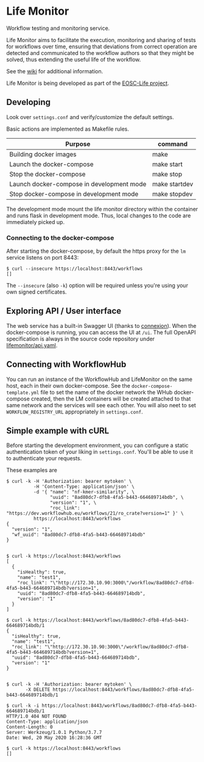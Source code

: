# Life Monitor

Workflow testing and monitoring service.

Life Monitor aims to facilitate the execution, monitoring and sharing of tests
for workflows over time, ensuring that deviations from correct operation are
detected and communicated to the workflow authors so that they might be
solved, thus extending the useful life of the workflow.

See the [wiki](https://github.com/crs4/life_monitor/wiki) for additional information.

Life Monitor is being developed as part of the [EOSC-Life project](https://www.eosc-life.eu/).


## Developing

Look over `settings.conf` and verify/customize the default settings.

Basic actions are implemented as Makefile rules.

| Purpose | command |
|---------|---------|
| Building docker images | make |
| Launch the docker-compose | make start |
| Stop the docker-compose | make stop |
| Launch docker-compose in development mode | make startdev |
| Stop docker-compose in development mode | make stopdev |

The development mode mount the life monitor directory within the container and
runs flask in development mode.  Thus, local changes to the code are immediately
picked up.


### Connecting to the docker-compose

After starting the docker-compose, by default the https proxy for the `lm`
service listens on port 8443:

    $ curl --insecure https://localhost:8443/workflows
    []


The `--insecure` (also `-k`) option will be required unless you're using your own signed
certificates.


## Exploring API / User interface

The web service has a built-in Swagger UI (thanks to
[connexion](https://connexion.readthedocs.io/en/latest/)).  When the
docker-compose is running, you can access the UI at `/ui`.  The full OpenAPI
specification is always in the source code repository under
[lifemonitor/api.yaml](lifemonitor/api.yaml).


## Connecting with WorkflowHub

You can run an instance of the WorkflowHub and LifeMonitor on the same host,
each in their own docker-compose.  See the `docker-compose-template.yml` file to
set the name of the docker network the WHub docker-compose created, then the LM
containers will be created attached to that same network and the services will
see each other.  You will also neet to set `WORKFLOW_REGISTRY_URL` appropriately
in `settings.conf`.


## Simple example with cURL

Before starting the development environment, you can configure a static
authentication token of your liking in `settings.conf`.  You'll be able to use
it to authenticate your requests.

These examples are 
```
$ curl -k -H 'Authorization: bearer mytoken' \
          -H 'Content-Type: application/json' \
          -d '{ "name": "nf-kmer-similarity", \
                "uuid": "8ad80dc7-dfb8-4fa5-b443-664689714bdb", \
                "version": "1", \
                "roc_link": "https://dev.workflowhub.eu/workflows/21/ro_crate?version=1" }' \
          https://localhost:8443/workflows
{
  "version": "1",
  "wf_uuid": "8ad80dc7-dfb8-4fa5-b443-664689714bdb"
}


$ curl -k https://localhost:8443/workflows
[
  {
    "isHealthy": true,
    "name": "test1",
    "roc_link": "\"http://172.30.10.90:3000\"/workflow/8ad80dc7-dfb8-4fa5-b443-664689714bdb?version=1",
    "uuid": "8ad80dc7-dfb8-4fa5-b443-664689714bdb",
    "version": "1"
  }
]

$ curl -k https://localhost:8443/workflows/8ad80dc7-dfb8-4fa5-b443-664689714bdb/1
{
  "isHealthy": true,
  "name": "test1",
  "roc_link": "\"http://172.30.10.90:3000\"/workflow/8ad80dc7-dfb8-4fa5-b443-664689714bdb?version=1",
  "uuid": "8ad80dc7-dfb8-4fa5-b443-664689714bdb",
  "version": "1"
}


$ curl -k -H 'Authorization: bearer mytoken' \
       -X DELETE https://localhost:8443/workflows/8ad80dc7-dfb8-4fa5-b443-664689714bdb/1

$ curl -k -i https://localhost:8443/workflows/8ad80dc7-dfb8-4fa5-b443-664689714bdb/1
HTTP/1.0 404 NOT FOUND
Content-Type: application/json
Content-Length: 0
Server: Werkzeug/1.0.1 Python/3.7.7
Date: Wed, 20 May 2020 16:28:36 GMT

$ curl -k https://localhost:8443/workflows
[]
 
```

